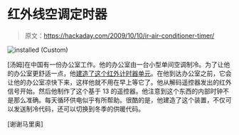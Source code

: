 # 红外线空调定时器

> 原文：<https://hackaday.com/2009/10/10/ir-air-conditioner-timer/>

![installed (Custom)](img/c3681605b80eeb2581ee4c52306c9ca3.png "installed (Custom)")

[汤姆]在中国有一份办公室工作。他的办公室由一台小型单间空调制冷。为了让他的办公室更舒适一点，他[建造了这个红外计时器单元](http://www.thebloughs.net/hobbies/electronics/midea_ir/)。在他到达办公室之前，它会让他的办公室凉快下来，这样他就不用在早上等它了。他从解码遥控器发出的红外信号开始。然后他制作了这个基于 13 的遥控器。他注意到这个东西的内部时钟不是那么准确。每天循环供电似乎有所帮助。很酷的是，他建造了这个装置，不仅可以发送制冷代码，还可以切换到冬季的供暖代码。

[谢谢马里奥]